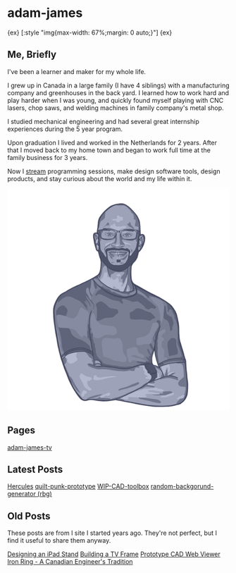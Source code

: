 # adam-james

{ex}
[:style "img{max-width: 67%;margin: 0 auto;}"]
{ex}

## Me, Briefly

I've been a learner and maker for my whole life.

I grew up in Canada in a large family (I have 4 siblings) with a manufacturing company and greenhouses in the back yard. I learned how to work hard and play harder when I was young, and quickly found myself playing with CNC lasers, chop saws, and welding machines in family company's metal shop.

I studied mechanical engineering and had several great internship experiences during the 5 year program.

Upon graduation I lived and worked in the Netherlands for 2 years. After that I moved back to my home town and began to work full time at the family business for 3 years.

Now I [stream](https://www.twitch.tv/adam_james_tv) programming sessions, make design software tools, design products, and stay curious about the world and my life within it.

![it's a drawing of me](self.png)

## Pages
[adam-james-tv](https://adam-james-v.github.io/stream/)

## Latest Posts
[Hercules](https://adam-james-v.github.io/dev/hercules/)
[quilt-punk-prototype](https://adam-james-v.github.io/dev/qpunk-proto/)
[WIP-CAD-toolbox](https://adam-james-v.github.io/dev/toolbox/)
[random-backgorund-generator (rbg)](https://adam-james-v.github.io/rbg/)

## Old Posts
These posts are from I site I started years ago. They're not perfect, but I find it useful to share them anyway.

[Designing an iPad Stand](https://adam-james-v.github.io/oldsite/design/ipad_stand/)
[Building a TV Frame](https://adam-james-v.github.io/oldsite/design/tv_frame/)
[Prototype CAD Web Viewer](https://adam-james-v.github.io/oldsite/design/web_viewer/)
[Iron Ring - A Canadian Engineer's Tradition](https://adam-james-v.github.io/oldsite/engineering/iron_ring/)

